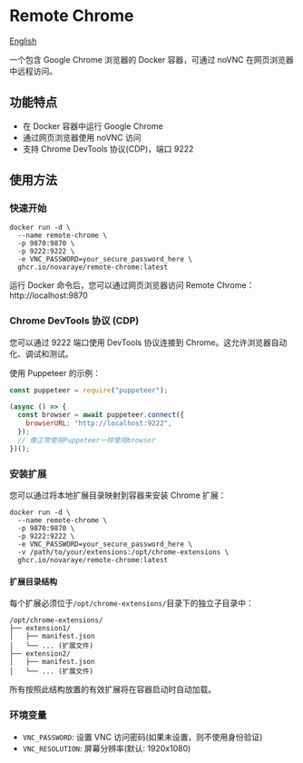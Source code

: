 # Remote Chrome

[English](README.md)

一个包含 Google Chrome 浏览器的 Docker 容器，可通过 noVNC 在网页浏览器中远程访问。

## 功能特点

- 在 Docker 容器中运行 Google Chrome
- 通过网页浏览器使用 noVNC 访问
- 支持 Chrome DevTools 协议(CDP)，端口 9222

## 使用方法

### 快速开始

```
docker run -d \
  --name remote-chrome \
  -p 9870:9870 \
  -p 9222:9222 \
  -e VNC_PASSWORD=your_secure_password_here \
  ghcr.io/novaraye/remote-chrome:latest
```

运行 Docker 命令后，您可以通过网页浏览器访问 Remote Chrome：http://localhost:9870

### Chrome DevTools 协议 (CDP)

您可以通过 9222 端口使用 DevTools 协议连接到 Chrome。这允许浏览器自动化、调试和测试。

使用 Puppeteer 的示例：

```javascript
const puppeteer = require("puppeteer");

(async () => {
  const browser = await puppeteer.connect({
    browserURL: "http://localhost:9222",
  });
  // 像正常使用Puppeteer一样使用browser
})();
```

### 安装扩展

您可以通过将本地扩展目录映射到容器来安装 Chrome 扩展：

```
docker run -d \
  --name remote-chrome \
  -p 9870:9870 \
  -p 9222:9222 \
  -e VNC_PASSWORD=your_secure_password_here \
  -v /path/to/your/extensions:/opt/chrome-extensions \
  ghcr.io/novaraye/remote-chrome:latest
```

#### 扩展目录结构

每个扩展必须位于`/opt/chrome-extensions/`目录下的独立子目录中：

```
/opt/chrome-extensions/
├── extension1/
│   ├── manifest.json
│   └── ... (扩展文件)
├── extension2/
│   ├── manifest.json
│   └── ... (扩展文件)
```

所有按照此结构放置的有效扩展将在容器启动时自动加载。

### 环境变量

- `VNC_PASSWORD`: 设置 VNC 访问密码(如果未设置，则不使用身份验证)
- `VNC_RESOLUTION`: 屏幕分辨率(默认: 1920x1080)
